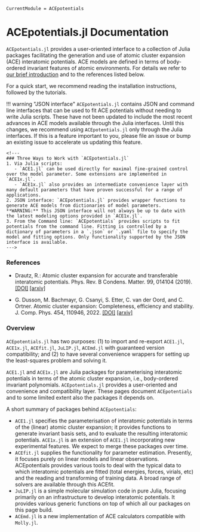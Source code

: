 ```@meta
CurrentModule = ACEpotentials
```

# ACEpotentials.jl Documentation 

`ACEpotentials.jl` provides a user-oriented interface to a collection of Julia packages facilitating the generation and use of atomic cluster expansion (ACE) interatomic potentials. ACE models are defined in terms of body-ordered invariant features of atomic environments. For details we refer to [our brief introduction](gettingstarted/aceintro.md) and to the references listed below. 

For a quick start, we recommend reading the installation instructions, followed by the tutorials. 


!!! warning "JSON interface"
    `ACEpotentials.jl` contains JSON and command line interfaces that can be used to fit ACE potentials without needing to write Julia scripts. These have not been updated to include the most recent advances in ACE models available through the Julia interfaces. Until this changes, we recommend using `ACEpotentials.jl` only through the Julia interfaces. If this is a feature important to you, please file an issue or bump an existing issue to accelerate us updating this feature.

```@raw html
<!---
### Three Ways to Work with `ACEpotentials.jl`
1. Via Julia scripts: 
   - `ACE1.jl` can be used directly for maximal fine-grained control over the model parameter. Some extensions are implemented in `ACE1x.jl`. 
   - `ACE1x.jl` also provides an intermediate convenience layer with many default parameters that have proven successful for a range of applications.
2. JSON interface: `ACEpotentials.jl` provides wrapper functions to generate ACE models from dictionaries of model parameters. **WARNING:** This JSON interface will not always be up to date with the latest modeling options provided in `ACE1x.jl`.
3. From the Command line: `ACEpotentials` provides scripts to fit potentials from the command line. Fitting is controlled by a dictionary of parameters in a `.json` or `.yaml` file to specify the model and fitting options. Only functionality supported by the JSON interface is available. 
--->
```

### References

* Drautz, R.: Atomic cluster expansion for accurate and transferable interatomic potentials. Phys. Rev. B Condens. Matter. 99, 014104 (2019). [[DOI]](https://journals.aps.org/prb/abstract/10.1103/PhysRevB.99.014104) [[arxiv]](https://arxiv.org/abs/2003.00221)

* G. Dusson, M. Bachmayr, G. Csanyi, S. Etter, C. van der Oord, and C. Ortner. Atomic cluster expansion: Completeness, efficiency and stability. J. Comp. Phys. 454, 110946, 2022. [[DOI]](https://doi.org/10.1016/j.jcp.2022.110946) [[arxiv]](https://arxiv.org/abs/1911.03550)

### Overview 

`ACEpotentials.jl` has two purposes: (1) to import and re-export `ACE1.jl`, `ACE1x.jl`, `ACEfit.jl`, `JuLIP.jl`, `ACEmd.jl` with guaranteed version compatibility; and (2) to have several convenience wrappers for setting up the least-squares problem and solving it.

`ACE1.jl` and `ACE1x.jl` are Julia packages for parameterising interatomic potentials in terms of the atomic cluster expansion, i.e., body-ordered invariant polynomials. 
`ACEpotentials.jl` provides a user-oriented and convenience and compatibility layer. 
These pages document `ACEpotentials` and to some limited extent also the packages it depends on.

A short summary of packages behind `ACEpotentials`:

* `ACE1.jl` specifies the parameterisation of interatomic potentials in terms of the (linear) atomic cluster expansion; it provides functions to generate invariant basis sets, and to evaluate the resulting interatomic potentials. `ACE1x.jl` is an extension of `ACE1.jl` incorporating new experimental features. We expect to merge these packages over time.
* `ACEfit.jl` supplies the functionality for parameter estimation. Presently, it focuses purely on linear models and linear observations. ACEpotentials provides various tools to deal with the typical data to which interatomic potentials are fitted (total energies, forces, virials, etc) and the reading and transforming of training data. A broad range of solvers are available through this ACEfit. 
* `JuLIP.jl` is a simple molecular simulation code in pure Julia, focusing primarily on an infrastructure to develop interatomic potentials. It provides various generic functions on top of which all our packages on this page build. 
* `ACEmd.jl` is a new implementation of ACE calculators compatible with `Molly.jl`. 

